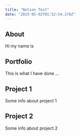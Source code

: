```yaml
---
title: "Notion Test"
date: "2025-05-02T01:52:54.276Z"
---
```



## About

Hi my name is


## Portfolio

This is what I have done …


## Project 1

Some info about project 1


## Project 2

Some info about project 2

